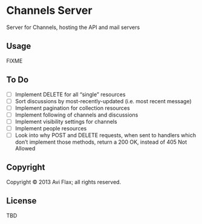 # Channels Server

Server for Channels, hosting the API and mail servers

## Usage

FIXME

## To Do

* [ ] Implement DELETE for all “single” resources
* [ ] Sort discussions by most-recently-updated (i.e. most recent message)
* [ ] Implement pagination for collection resources
* [ ] Implement following of channels and discussions
* [ ] Implement visibility settings for channels
* [ ] Implement people resources
* [ ] Look into why POST and DELETE requests, when sent to handlers which don’t implement those methods,
  return a 200 OK, instead of 405 Not Allowed

## Copyright

Copyright © 2013 Avi Flax; all rights reserved.

## License

TBD
